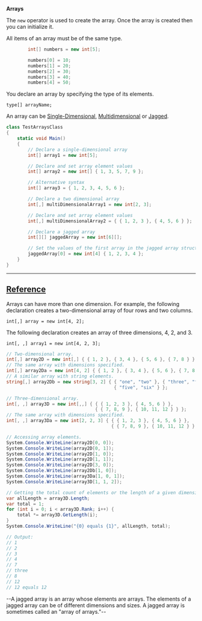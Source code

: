 **Arrays**

The `new` operator is used to create the array. Once the array is created then you can initialize it.

All items of an array must be of the same type.

```C#
        int[] numbers = new int[5];

        numbers[0] = 10;
        numbers[1] = 20;
        numbers[2] = 30;
        numbers[3] = 40;
        numbers[4] = 50;
```

You declare an array by specifying the type of its elements.

`type[] arrayName;`

An array can be [Single-Dimensional](https://docs.microsoft.com/en-us/dotnet/csharp/programming-guide/arrays/single-dimensional-arrays), [Multidimensional](https://docs.microsoft.com/en-us/dotnet/csharp/programming-guide/arrays/multidimensional-arrays) or [Jagged](https://docs.microsoft.com/en-us/dotnet/csharp/programming-guide/arrays/jagged-arrays).


```C#
class TestArraysClass
{
    static void Main()
    {
        // Declare a single-dimensional array 
        int[] array1 = new int[5];

        // Declare and set array element values
        int[] array2 = new int[] { 1, 3, 5, 7, 9 };

        // Alternative syntax
        int[] array3 = { 1, 2, 3, 4, 5, 6 };

        // Declare a two dimensional array
        int[,] multiDimensionalArray1 = new int[2, 3];

        // Declare and set array element values
        int[,] multiDimensionalArray2 = { { 1, 2, 3 }, { 4, 5, 6 } };

        // Declare a jagged array
        int[][] jaggedArray = new int[6][];

        // Set the values of the first array in the jagged array structure
        jaggedArray[0] = new int[4] { 1, 2, 3, 4 };
    }
}
```
---
[Reference](https://docs.microsoft.com/en-us/dotnet/csharp/programming-guide/arrays/)
---

Arrays can have more than one dimension. For example, the following declaration creates a two-dimensional array of four rows and two columns.

`int[,] array = new int[4, 2];`

The following declaration creates an array of three dimensions, 4, 2, and 3.

`int[, ,] array1 = new int[4, 2, 3];`

```C#
// Two-dimensional array.
int[,] array2D = new int[,] { { 1, 2 }, { 3, 4 }, { 5, 6 }, { 7, 8 } };
// The same array with dimensions specified.
int[,] array2Da = new int[4, 2] { { 1, 2 }, { 3, 4 }, { 5, 6 }, { 7, 8 } };
// A similar array with string elements.
string[,] array2Db = new string[3, 2] { { "one", "two" }, { "three", "four" },
                                        { "five", "six" } };

// Three-dimensional array.
int[, ,] array3D = new int[,,] { { { 1, 2, 3 }, { 4, 5, 6 } }, 
                                 { { 7, 8, 9 }, { 10, 11, 12 } } };
// The same array with dimensions specified.
int[, ,] array3Da = new int[2, 2, 3] { { { 1, 2, 3 }, { 4, 5, 6 } }, 
                                       { { 7, 8, 9 }, { 10, 11, 12 } } };

// Accessing array elements.
System.Console.WriteLine(array2D[0, 0]);
System.Console.WriteLine(array2D[0, 1]);
System.Console.WriteLine(array2D[1, 0]);
System.Console.WriteLine(array2D[1, 1]);
System.Console.WriteLine(array2D[3, 0]);
System.Console.WriteLine(array2Db[1, 0]);
System.Console.WriteLine(array3Da[1, 0, 1]);
System.Console.WriteLine(array3D[1, 1, 2]);

// Getting the total count of elements or the length of a given dimension.
var allLength = array3D.Length;
var total = 1;
for (int i = 0; i < array3D.Rank; i++) {
    total *= array3D.GetLength(i);
}
System.Console.WriteLine("{0} equals {1}", allLength, total);

// Output:
// 1
// 2
// 3
// 4
// 7
// three
// 8
// 12
// 12 equals 12
```

--A jagged array is an array whose elements are arrays. The elements of a jagged array can be of different dimensions and sizes. A jagged array is sometimes called an "array of arrays."--
